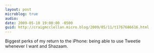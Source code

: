 ```yaml
---
layout: post
microblog: true
audio: 
date: 2009-05-10 19:00:00 -0500
guid: http://craigmcclellan.micro.blog/2009/05/11/t1767686616.html
---
```

Biggest perks of my return to the iPhone: being able to use Tweetie whenever I want and Shazaam.
